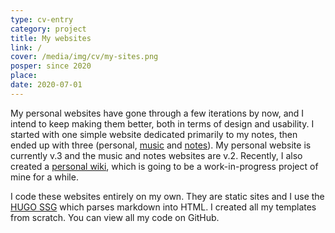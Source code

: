 ```yaml
---
type: cv-entry
category: project
title: My websites
link: /
cover: /media/img/cv/my-sites.png
posper: since 2020
place: 
date: 2020-07-01
---
```

My personal websites have gone through a few iterations by now, and I intend to keep making them better, both in terms of design and usability. I started with one simple website dedicated primarily to my notes, then ended up with three (personal, [music](https://music.pgersl.xyz/) and [notes](https://notes.pgersl.xyz)). My personal website is currently v.3 and the music and notes websites are v.2. Recently, I also created a [personal wiki](https://wiki.pgersl.xyz), which is going to be a work-in-progress project of mine for a while.

I code these websites entirely on my own. They are static sites and I use the [HUGO SSG](https://gohugo.io/) which parses markdown into HTML. I created all my templates from scratch. You can view all my code on GitHub.